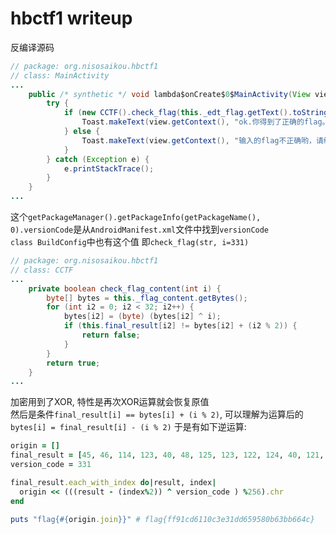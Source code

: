 
# hbctf1 writeup

反编译源码

```java
// package: org.nisosaikou.hbctf1
// class: MainActivity
...
    public /* synthetic */ void lambda$onCreate$0$MainActivity(View view) {
        try {
            if (new CCTF().check_flag(this._edt_flag.getText().toString(), getPackageManager().getPackageInfo(getPackageName(), 0).versionCode)) {
                Toast.makeText(view.getContext(), "ok.你得到了正确的flag。", 0).show();
            } else {
                Toast.makeText(view.getContext(), "输入的flag不正确哟，请继续努力。", 0).show();
            }
        } catch (Exception e) {
            e.printStackTrace();
        }
    }
...
```

这个`getPackageManager().getPackageInfo(getPackageName(), 0).versionCode`是从`AndroidManifest.xml`文件中找到`versionCode`  
`class BuildConfig`中也有这个值
即`check_flag(str, i=331)`

```java
// package: org.nisosaikou.hbctf1
// class: CCTF
...
    private boolean check_flag_content(int i) {
        byte[] bytes = this._flag_content.getBytes();
        for (int i2 = 0; i2 < 32; i2++) {
            bytes[i2] = (byte) (bytes[i2] ^ i);
            if (this.final_result[i2] != bytes[i2] + (i2 % 2)) {
                return false;
            }
        }
        return true;
    }
...
```

加密用到了XOR, 特性是再次XOR运算就会恢复原值  
然后是条件`final_result[i] == bytes[i] + (i % 2)`, 可以理解为运算后的`bytes[i] = final_result[i] - (i % 2)`
于是有如下逆运算:

```ruby
origin = []
final_result = [45, 46, 114, 123, 40, 48, 125, 123, 122, 124, 40, 121, 46, 121, 122, 48, 47, 126, 126, 115, 126, 116, 123, 42, 125, 121, 41, 42, 125, 126, 127, 41]
version_code = 331

final_result.each_with_index do|result, index|
  origin << (((result - (index%2)) ^ version_code ) %256).chr
end

puts "flag{#{origin.join}}" # flag{ff91cd6110c3e31dd659580b63bb664c}
```
